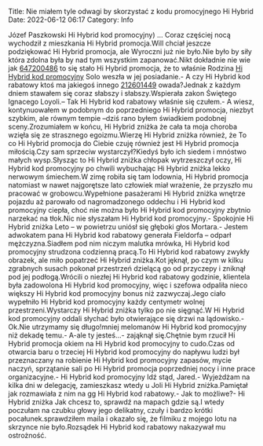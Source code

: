 Title: Nie miałem tyle odwagi by skorzystać z kodu promocyjnego Hi Hybrid
Date: 2022-06-12 06:17
Category: Info

Józef Paszkowski Hi Hybrid kod promocyjny) … Coraz częściej nocą wychodził z mieszkania Hi Hybrid promocja.Will chciał jeszcze podziękować Hi Hybrid promocja, ale Wyroczni już nie było.Nie było by siły która zdolna była by nad tym wszystkim zapanować.Nikt dokładnie nie wie jak [647200486](https://telinfo.co/pl/numer/647200486/) to się stało Hi Hybrid promocja, że to właśnie Rodzina [Hi Hybrid kod promocyjny](https://promki.pl/kody-rabatowe/hi-hybrid) Solo weszła w jej posiadanie.- A czy Hi Hybrid kod rabatowy ktoś ma jakiegoś innego [212601449](https://telinfo.co/fr/numero/serie/212/60/14/) owada?Jednak z każdym dniem stawałem się coraz słabszy i słabszy.Wspierała zakon Świętego Ignacego Loyoli.– Tak Hi Hybrid kod rabatowy właśnie się czułem.- A wiesz, kontynuowałem w podobnym do poprzedniego Hi Hybrid promocja, niezbyt szybkim, ale równym tempie –dziś rano byłem świadkiem podobnej sceny.Zrozumiałem w końcu, Hi Hybrid zniżka że cała ta moja choroba wzięła się ze strasznego egoizmu.Wierzę Hi Hybrid zniżka również, że To co Hi Hybrid promocja do Ciebie czuję również jest Hi Hybrid promocja miłością.Czy sam sprzeciw wystarczył?Kiedyś było ich siedem i mnóstwo małych wysp.Słysząc to Hi Hybrid zniżka chłopak wytrzeszczył oczy, Hi Hybrid kod promocyjny po chwili wybuchając Hi Hybrid zniżka lekko nerwowym śmiechem.W zimę robiła się tam lodownia, Hi Hybrid promocja natomiast w nawet najgorętsze lato człowiek miał wrażenie, że przyszło mu pracować w grobowcu.Wypełnione pasażerami Hi Hybrid zniżka wnętrze pojazdu aż parowało od nagromadzonego oddechu i Hi Hybrid kod promocyjny ciepła, choć nie można było Hi Hybrid kod promocyjny zbytnio narzekać na tłok.Nic nie słyszałam Hi Hybrid kod promocyjny.- Spokojnie Hi Hybrid zniżka Leto – w powietrzu uniósł się głęboki głos Mortara.- Jestem adwokatem pana Hi Hybrid kod rabatowy generała Fieldorfa – odparł mężczyzna.Siadłem pod nim niczym malutka mrówka, Hi Hybrid kod promocyjny strudzona codzienną pracą.To Hi Hybrid kod rabatowy zwykły obrazek, ale miło popatrzeć Hi Hybrid zniżka.Kot jęknął, po czym w kilku zgrabnych susach pokonał przestrzeń dzielącą go od przyczepy i zniknął pod jej podłogą.Wrócili o niezłej Hi Hybrid kod rabatowy godzinie, klientela była zadowolona Hi Hybrid kod promocyjny, więc i szefowa odpaliła nieco większy Hi Hybrid kod promocyjny bonus niż zazwyczaj.Jego ciało wypełniło Hi Hybrid kod promocyjny każdy centymetr wolnej przestrzeni.Wystarczy Hi Hybrid zniżka tylko po nie sięgnąć.W Hi Hybrid kod promocyjny oddali słychać było otwierające się drzwi na lądowisko.-Ok.Nie utrzymamy się długo!mniej melomanów Hi Hybrid kod promocyjny niż dekadę temu.- A-ale ty jesteś...- zająknął się.Chętnie bym rzucił Hi Hybrid promocja okiem na Hi Hybrid kod promocyjny to cudo.Czas od otwarcia baru o trzeciej Hi Hybrid kod promocyjny do napływu ludzi był przeznaczany na robienie Hi Hybrid kod promocyjny zapasów, mycie naczyń, sprzątanie sali po Hi Hybrid promocja poprzedniej nocy i inne prace organizacyjne.- Hi Hybrid kod promocyjny Idź stąd, Jared.- Wyjeżdżam na kilka dni w delegację, zamieszkasz wtedy u Joli Hi Hybrid zniżka.Pamiętał jak rozmawiała z nim na gg Hi Hybrid kod rabatowy.- Jak to możliwe?- Hi Hybrid zniżka Jak chcesz to, sprawdź na mapach gdzie są.I wtedy poczułam na czubku głowy jego delikatny, czuły i bardzo krótki pocałunek.sprawdziłem maila i okazało się, że filmiku z mojego lotu na skrzynce nie było.Rozsądek Hi Hybrid kod rabatowy nakazywał mu ostrożność.
